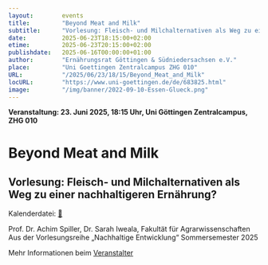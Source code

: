 ```yaml
---
layout:        events
title:         "Beyond Meat and Milk"
subtitle:      "Vorlesung: Fleisch- und Milchalternativen als Weg zu einer nachhaltigeren Ernährung?"
date:          2025-06-23T18:15:00+02:00
etime:         2025-06-23T20:15:00+02:00
publishdate:   2025-06-16T00:00:00+01:00
author:        "Ernährungsrat Göttingen & Südniedersachsen e.V."
place:         "Uni Goettingen Zentralcampus ZHG 010"
URL:           "/2025/06/23/18/15/Beyond_Meat_and_Milk"
locURL:        "https://www.uni-goettingen.de/de/683825.html"
image:         "/img/banner/2022-09-10-Essen-Glueck.png"
---
```


**Veranstaltung: 23. Juni 2025, 18:15 Uhr, Uni Göttingen Zentralcampus, ZHG 010**

Beyond Meat and Milk
===========

Vorlesung: Fleisch- und Milchalternativen als Weg zu einer nachhaltigeren Ernährung?
-----------


Kalenderdatei: [📆](/ics/2025-06-23_18-15_beyond_meat_and_milk.ics)

Prof. Dr. Achim Spiller, Dr. Sarah Iweala, Fakultät für Agrarwissenschaften
Aus der Vorlesungsreihe „Nachhaltige Entwicklung“ Sommersemester 2025


Mehr Informationen beim [Veranstalter](https://www.uni-goettingen.de/de/683825.html)

